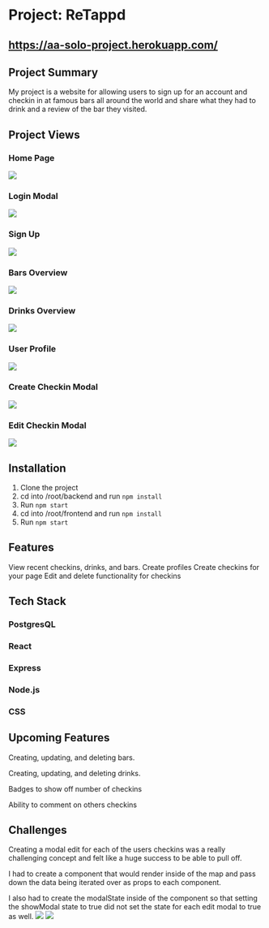# Project: ReTappd
## https://aa-solo-project.herokuapp.com/

## Project Summary 
My project is a website for allowing users to sign up for an account and checkin in at famous bars all around the world and share what they had to drink and a review of the bar they visited.

## Project Views
### Home Page
![](https://res.cloudinary.com/dsjuna344/image/upload/v1642112311/screenshots/HomePage_Screenshot_elgzcz.png)

### Login Modal
![](https://res.cloudinary.com/dsjuna344/image/upload/v1642112313/screenshots/LoginModalScreenshot_o9lmrl.png)

### Sign Up
![](https://res.cloudinary.com/dsjuna344/image/upload/v1642112316/screenshots/SignupPageScreenshot_crmwoe.png)

### Bars Overview
![](https://res.cloudinary.com/dsjuna344/image/upload/v1642112303/screenshots/Bars_Overview_Screenshot_ar4nso.png)

### Drinks Overview
![](https://res.cloudinary.com/dsjuna344/image/upload/v1642112308/screenshots/Drinks_Overview_Screenshot_ga0j5k.png)

### User Profile
![](https://res.cloudinary.com/dsjuna344/image/upload/v1642112317/screenshots/UserProfileScreenshot_vrhtx7.png)

### Create Checkin Modal
![](https://res.cloudinary.com/dsjuna344/image/upload/v1642112305/screenshots/CreateCheckinModal_hbs3dy.png)

### Edit Checkin Modal
![](https://res.cloudinary.com/dsjuna344/image/upload/v1642112309/screenshots/EditCheckinModal_lywawj.png)


## Installation
1) Clone the project
2) cd into /root/backend and run `npm install`
3) Run `npm start`
4) cd into /root/frontend and run `npm install`
5) Run `npm start`

## Features
View recent checkins, drinks, and bars.
Create profiles
Create checkins for your page
Edit and delete functionality for checkins

## Tech Stack
### PostgresQL
### React
### Express
### Node.js
### CSS

## Upcoming Features
Creating, updating, and deleting bars.

Creating, updating, and deleting drinks.

Badges to show off number of checkins

Ability to comment on others checkins

## Challenges
Creating a modal edit for each of the users checkins was a really challenging concept and felt like a huge success to be able to pull off.

I had to create a component that would render inside of the map and pass down the data being iterated over as props to each component.

I also had to create the modalState inside of the component so that setting the showModal state to true did not set the state for each edit modal to true as well.
![](https://res.cloudinary.com/dsjuna344/image/upload/v1642112858/screenshots/EditCheckinFunction_x0uogo.png)
![](https://res.cloudinary.com/dsjuna344/image/upload/v1642112856/screenshots/ScreenshotCheckinModalcard_dvwrju.png)


